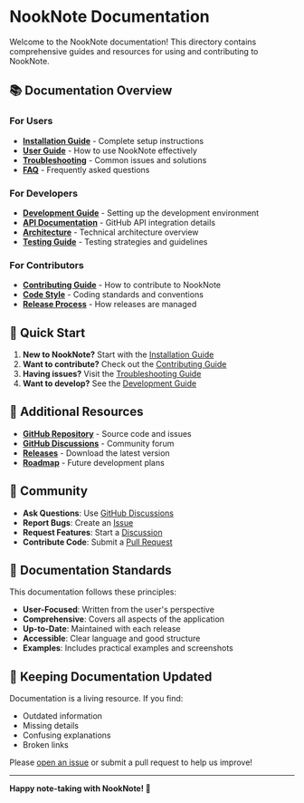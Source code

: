 # NookNote Documentation

Welcome to the NookNote documentation! This directory contains comprehensive guides and resources for using and contributing to NookNote.

## 📚 Documentation Overview

### For Users
- **[Installation Guide](INSTALLATION.md)** - Complete setup instructions
- **[User Guide](USER_GUIDE.md)** - How to use NookNote effectively
- **[Troubleshooting](TROUBLESHOOTING.md)** - Common issues and solutions
- **[FAQ](FAQ.md)** - Frequently asked questions

### For Developers
- **[Development Guide](DEVELOPMENT.md)** - Setting up the development environment
- **[API Documentation](API.md)** - GitHub API integration details
- **[Architecture](ARCHITECTURE.md)** - Technical architecture overview
- **[Testing Guide](TESTING.md)** - Testing strategies and guidelines

### For Contributors
- **[Contributing Guide](../CONTRIBUTING.md)** - How to contribute to NookNote
- **[Code Style](CODE_STYLE.md)** - Coding standards and conventions
- **[Release Process](RELEASE_PROCESS.md)** - How releases are managed

## 🚀 Quick Start

1. **New to NookNote?** Start with the [Installation Guide](INSTALLATION.md)
2. **Want to contribute?** Check out the [Contributing Guide](../CONTRIBUTING.md)
3. **Having issues?** Visit the [Troubleshooting Guide](TROUBLESHOOTING.md)
4. **Want to develop?** See the [Development Guide](DEVELOPMENT.md)

## 📖 Additional Resources

- **[GitHub Repository](https://github.com/taizo-pro/nook-note)** - Source code and issues
- **[GitHub Discussions](https://github.com/taizo-pro/nook-note/discussions)** - Community forum
- **[Releases](https://github.com/taizo-pro/nook-note/releases)** - Download the latest version
- **[Roadmap](../README.md#roadmap)** - Future development plans

## 🤝 Community

- **Ask Questions**: Use [GitHub Discussions](https://github.com/taizo-pro/nook-note/discussions)
- **Report Bugs**: Create an [Issue](https://github.com/taizo-pro/nook-note/issues)
- **Request Features**: Start a [Discussion](https://github.com/taizo-pro/nook-note/discussions/categories/ideas)
- **Contribute Code**: Submit a [Pull Request](https://github.com/taizo-pro/nook-note/pulls)

## 📝 Documentation Standards

This documentation follows these principles:

- **User-Focused**: Written from the user's perspective
- **Comprehensive**: Covers all aspects of the application
- **Up-to-Date**: Maintained with each release
- **Accessible**: Clear language and good structure
- **Examples**: Includes practical examples and screenshots

## 🔄 Keeping Documentation Updated

Documentation is a living resource. If you find:
- Outdated information
- Missing details
- Confusing explanations
- Broken links

Please [open an issue](https://github.com/taizo-pro/nook-note/issues) or submit a pull request to help us improve!

---

**Happy note-taking with NookNote! 🚀**